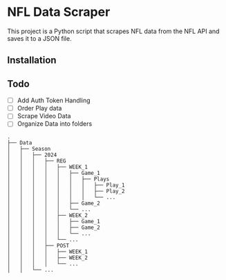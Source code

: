 # NFL Data Scraper

This project is a Python script that scrapes NFL data from the NFL API and saves it to a JSON file.

## Installation

## Todo

- [ ] Add Auth Token Handling
- [ ] Order Play data
- [ ] Scrape Video Data
- [ ] Organize Data into folders
```
.
├── Data
│   ├── Season
│   │   ├── 2024
│   │   │   ├── REG
│   │   │   │   ├── WEEK_1
│   │   │   │   │   ├── Game_1
│   │   │   │   │   │   ├── Plays
│   │   │   │   │   │   │   ├── Play_1
│   │   │   │   │   │   │   ├── Play_2
│   │   │   │   │   │   │   └── ...
│   │   │   │   │   ├── Game_2
│   │   │   │   │   └── ...
│   │   │   │   ├── WEEK_2
│   │   │   │   │   ├── Game_1
│   │   │   │   │   ├── Game_2
│   │   │   │   │   └── ...
│   │   │   │   └── ...
│   │   │   ├── POST
│   │   │   │   ├── WEEK_1
│   │   │   │   ├── WEEK_2
│   │   │   │   └── ...
│   │   └── ...
```